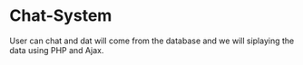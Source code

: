 # Chat-System
User can chat and dat will come from the database and we will siplaying the data using PHP and Ajax.
